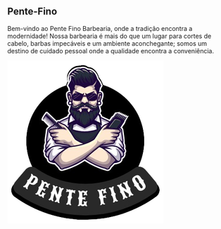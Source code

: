 ## Pente-Fino
Bem-vindo ao Pente Fino Barbearia, onde a tradição encontra a modernidade! Nossa barbearia é mais do que um lugar para cortes de cabelo, barbas impecáveis e um ambiente aconchegante; somos um destino de cuidado pessoal onde a qualidade encontra a conveniência.


![alt text](https://github.com/Jet-Coders/pente-fino/blob/main/php/src/assets/images/logo-principal.png?raw=true)
